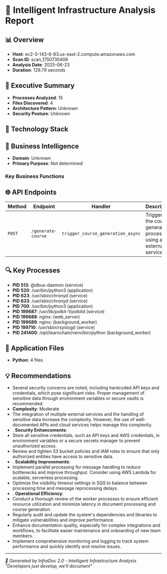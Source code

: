 # 🧠 Intelligent Infrastructure Analysis Report

## 📊 Overview
- **Host**: ec2-3-143-6-83.us-east-2.compute.amazonaws.com
- **Scan ID**: scan_1750730406
- **Analysis Date**: 2025-06-23
- **Duration**: 129.79 seconds

## 🎯 Executive Summary
- **Processes Analyzed**: 15
- **Files Discovered**: 4
- **Architecture Pattern**: Unknown
- **Security Posture**: Unknown

## 🔧 Technology Stack

## 🏢 Business Intelligence
- **Domain**: Unknown
- **Primary Purpose**: Not determined

### Key Business Functions

## 🌐 API Endpoints
| Method | Endpoint | Handler | Description |
|--------|----------|---------|-------------|
| `POST` | `/generate-course` | `trigger_course_generation_async` | Triggers the course generation process using an external service. |

## 🔍 Key Processes
- **PID 513**: @dbus-daemon (service)
- **PID 520**: /usr/bin/python3 (application)
- **PID 623**: /usr/sbin/chronyd (service)
- **PID 633**: /usr/sbin/chronyd (service)
- **PID 700**: /usr/bin/python3 (application)
- **PID 199687**: /usr/lib/polkit-1/polkitd (service)
- **PID 199688**: nginx: (web_server)
- **PID 199689**: nginx: (background_worker)
- **PID 199710**: /usr/sbin/rsyslogd (service)
- **PID 241400**: /opt/learnchain/venv/bin/python (background_worker)

## 📁 Application Files
- **Python**: 4 files

## 💡 Recommendations
- Several security concerns are noted, including hardcoded API keys and credentials, which pose significant risks. Proper management of sensitive data through environment variables or secure vaults is recommended.
- **Complexity**: Moderate
- The integration of multiple external services and the handling of sensitive data increase the complexity. However, the use of well-documented APIs and cloud services helps manage this complexity.
- . **Security Enhancements**:
- Store all sensitive credentials, such as API keys and AWS credentials, in environment variables or a secure secrets manager to prevent unauthorized access.
- Review and tighten S3 bucket policies and IAM roles to ensure that only authorized entities have access to sensitive data.
- . **Scalability Improvements**:
- Implement parallel processing for message handling to reduce bottlenecks and improve throughput. Consider using AWS Lambda for scalable, serverless processing.
- Optimize the visibility timeout settings in SQS to balance between processing time and message reprocessing delays.
- . **Operational Efficiency**:
- Conduct a thorough review of the worker processes to ensure efficient resource utilization and minimize latency in document processing and course generation.
- Regularly audit and update the system's dependencies and libraries to mitigate vulnerabilities and improve performance.
- Enhance documentation quality, especially for complex integrations and workflows, to facilitate easier maintenance and onboarding of new team members.
- Implement comprehensive monitoring and logging to track system performance and quickly identify and resolve issues.


---
*🤖 Generated by InfraDoc 2.0 - Intelligent Infrastructure Analysis*  
*"Developers just develop, we'll document"*
